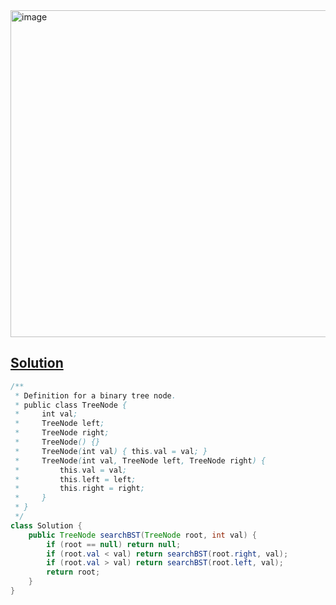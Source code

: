 <img width="523" alt="image" src="https://github.com/kkkkevx/DSA2/assets/108632304/8e108a5d-9d84-4d57-a812-f493e3e56bfb">


## [Solution](https://leetcode.cn/problems/search-in-a-binary-search-tree/description/)

```java
/**
 * Definition for a binary tree node.
 * public class TreeNode {
 *     int val;
 *     TreeNode left;
 *     TreeNode right;
 *     TreeNode() {}
 *     TreeNode(int val) { this.val = val; }
 *     TreeNode(int val, TreeNode left, TreeNode right) {
 *         this.val = val;
 *         this.left = left;
 *         this.right = right;
 *     }
 * }
 */
class Solution {
    public TreeNode searchBST(TreeNode root, int val) {
        if (root == null) return null;
        if (root.val < val) return searchBST(root.right, val);
        if (root.val > val) return searchBST(root.left, val);
        return root;
    }
}
```
